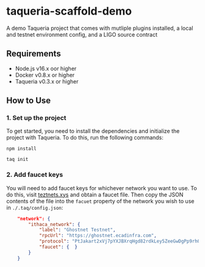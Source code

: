 # taqueria-scaffold-demo
 A demo Taqueria project that comes with mutliple plugins installed, a local and testnet environment config, and a LIGO source contract

## Requirements

- Node.js v16.x oor higher
- Docker v0.8.x or higher
- Taqueria v0.3.x or higher

## How to Use

### 1. Set up the project

To get started, you need to install the dependencies and initialize the project with Taqueria. To do this, run the following commands:
```shell
npm install
```
```
taq init
```

### 2. Add faucet keys
 
You will need to add faucet keys for whichever network you want to use. To do this, visit [teztnets.xys](https://teztnets.xys) and obtain a faucet file. Then copy the JSON contents of the file into the `facuet` property of the network you wish to use in `./.taq/config.json`:

```json
    "network": {
        "ithaca_network": {
            "label": "Ghostnet Testnet",
            "rpcUrl": "https://ghostnet.ecadinfra.com",
            "protocol": "PtJakart2xVj7pYXJBXrqHgd82rdkLey5ZeeGwDgPp9rhQUbSqY",
            "faucet": {  }
        }
    }
```